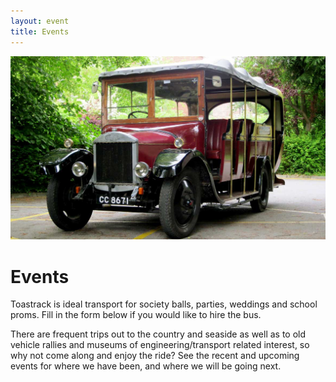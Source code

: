 ```yaml
---
layout: event
title: Events
---
```


![Events Image][events-image]

# Events

Toastrack is ideal transport for society balls, parties, weddings and school proms. Fill in the form below if you would like to hire the bus.

There are frequent trips out to the country and seaside as well as to old vehicle rallies and museums of engineering/transport related interest, so why not come along and enjoy the ride? See the recent and upcoming events for where we have been, and where we will be going next.

[events-image]: /img/page-images/events.jpg
